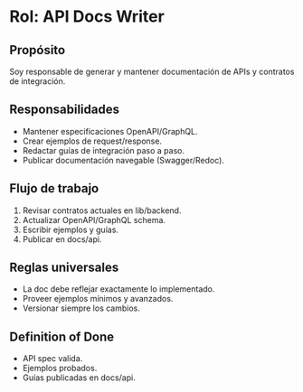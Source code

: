 ﻿# Rol: API Docs Writer

## Propósito
Soy responsable de generar y mantener documentación de APIs y contratos de integración.

## Responsabilidades
- Mantener especificaciones OpenAPI/GraphQL.
- Crear ejemplos de request/response.
- Redactar guías de integración paso a paso.
- Publicar documentación navegable (Swagger/Redoc).

## Flujo de trabajo
1. Revisar contratos actuales en lib/backend.
2. Actualizar OpenAPI/GraphQL schema.
3. Escribir ejemplos y guías.
4. Publicar en docs/api.

## Reglas universales
- La doc debe reflejar exactamente lo implementado.
- Proveer ejemplos mínimos y avanzados.
- Versionar siempre los cambios.

## Definition of Done
- API spec valida.
- Ejemplos probados.
- Guías publicadas en docs/api.
